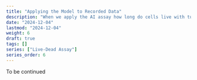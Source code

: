 ```yaml
---
title: "Applying the Model to Recorded Data"
description: "When we apply the AI assay how long do cells live with tuberculosis co-located with them"
date: "2024-12-04"
lastmod: "2024-12-04"
weight: 6
draft: true
tags: []
series: ["Live-Dead Assay"]
series_order: 6
---
```


To be continued